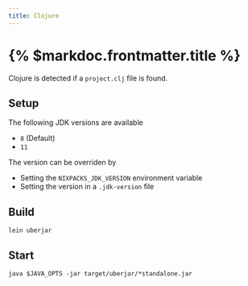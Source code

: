 ```yaml
---
title: Clojure
---
```


# {% $markdoc.frontmatter.title %}

Clojure is detected if a `project.clj` file is found.

## Setup

The following JDK versions are available

- `8`  (Default)
- `11`

The version can be overriden by

- Setting the `NIXPACKS_JDK_VERSION` environment variable
- Setting the version in a `.jdk-version` file

## Build

```
lein uberjar
```


## Start

```
java $JAVA_OPTS -jar target/uberjar/*standalone.jar
```